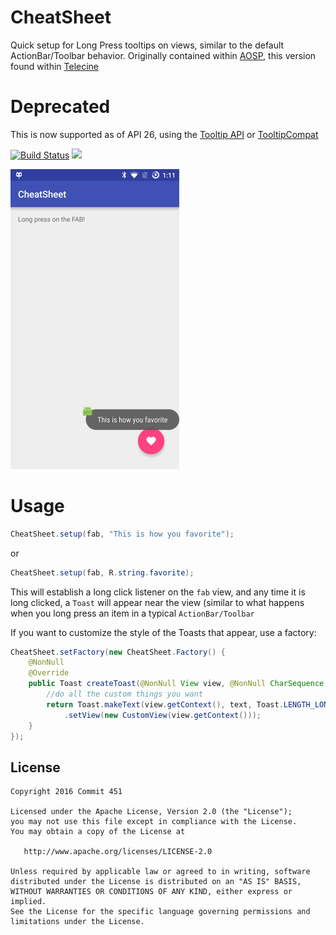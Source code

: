 # CheatSheet
Quick setup for Long Press tooltips on views, similar to the default ActionBar/Toolbar behavior. Originally contained within [AOSP](https://android.googlesource.com/platform/frameworks/base/+/refs/heads/master/core/java/com/android/internal/view/menu/ActionMenuItemView.java), this version found within [Telecine](https://github.com/JakeWharton/Telecine)

# Deprecated
This is now supported as of API 26, using the [Tooltip API](https://developer.android.com/guide/topics/ui/tooltips.html) or [TooltipCompat](https://developer.android.com/reference/android/support/v7/widget/TooltipCompat.html)

[![Build Status](https://travis-ci.org/Commit451/CheatSheet.svg?branch=master)](https://travis-ci.org/Commit451/CheatSheet)
[![](https://jitpack.io/v/Commit451/CheatSheet.svg)](https://jitpack.io/#Commit451/CheatSheet)

![Image](art/screenshot1.png)

# Usage
```java
CheatSheet.setup(fab, "This is how you favorite");
```
or
```java
CheatSheet.setup(fab, R.string.favorite);
```
This will establish a long click listener on the `fab` view, and any time it is long clicked, a `Toast` will appear near the view (similar to what happens when you long press an item in a typical `ActionBar/Toolbar`

If you want to customize the style of the Toasts that appear, use a factory:
```java
CheatSheet.setFactory(new CheatSheet.Factory() {
    @NonNull
    @Override
    public Toast createToast(@NonNull View view, @NonNull CharSequence text) {
        //do all the custom things you want
        return Toast.makeText(view.getContext(), text, Toast.LENGTH_LONG)
            .setView(new CustomView(view.getContext()));
    }
});
```
License
--------

    Copyright 2016 Commit 451

    Licensed under the Apache License, Version 2.0 (the "License");
    you may not use this file except in compliance with the License.
    You may obtain a copy of the License at

       http://www.apache.org/licenses/LICENSE-2.0

    Unless required by applicable law or agreed to in writing, software
    distributed under the License is distributed on an "AS IS" BASIS,
    WITHOUT WARRANTIES OR CONDITIONS OF ANY KIND, either express or implied.
    See the License for the specific language governing permissions and
    limitations under the License.
